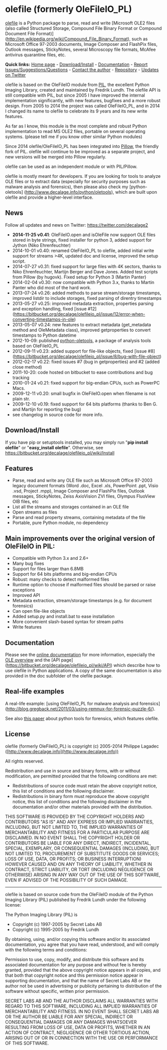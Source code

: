 olefile (formerly OleFileIO_PL)
===============================

[olefile](http://www.decalage.info/python/olefileio) is a Python package to parse, read and write [Microsoft OLE2 files 
(also called Structured Storage, Compound File Binary Format or Compound Document File Format)]
(http://en.wikipedia.org/wiki/Compound_File_Binary_Format), such as Microsoft Office 97-2003 documents, Image Composer 
and FlashPix files, Outlook messages, StickyNotes, several Microscopy file formats, McAfee antivirus quarantine files, 
etc.
  

**Quick links:** [Home page](http://www.decalage.info/olefile) - 
[Download/Install](https://bitbucket.org/decalage/olefileio_pl/wiki/Install) - 
[Documentation](https://bitbucket.org/decalage/olefileio_pl/wiki) - 
[Report Issues/Suggestions/Questions](https://bitbucket.org/decalage/olefileio_pl/issues?status=new&status=open) - 
[Contact the author](http://decalage.info/contact) - 
[Repository](https://bitbucket.org/decalage/olefileio_pl) - 
[Updates on Twitter](https://twitter.com/decalage2)


olefile is based on the OleFileIO module from [PIL](http://www.pythonware.com/products/pil/index.htm), the excellent 
Python Imaging Library, created and maintained by Fredrik Lundh. The olefile API is still compatible with PIL, but 
since 2005 I have improved the internal implementation significantly, with new features, bugfixes and a more robust 
design. From 2005 to 2014 the project was called OleFileIO_PL, and in 2014 I changed its name to olefile to celebrate 
its 9 years and its new write features. 

As far as I know, this module is the most complete and robust Python implementation to read MS OLE2 files, portable on 
several operating systems. (please tell me if you know other similar Python modules)

Since 2014 olefile/OleFileIO_PL has been integrated into [Pillow](http://python-imaging.github.io/), the friendly fork 
of PIL. olefile will continue to be improved as a separate project, and new versions will be merged into Pillow 
regularly.

olefile can be used as an independent module or with PIL/Pillow. 

olefile is mostly meant for developers. If you are looking for tools to analyze OLE files or to extract data (especially 
for security purposes such as malware analysis and forensics), then please also check my [python-oletools]
(http://www.decalage.info/python/oletools), which are built upon olefile and provide a higher-level interface.

News
----

Follow all updates and news on Twitter: <https://twitter.com/decalage2>

- **2014-11-25 v0.41**: OleFileIO.open and isOleFile now support OLE files stored in byte strings, fixed installer for 
    python 3, added support for Jython (Niko Ehrenfeuchter)
- 2014-10-01 v0.40: renamed OleFileIO_PL to olefile, added initial write support for streams >4K, updated doc and 
    license, improved the setup script.
- 2014-07-27 v0.31: fixed support for large files with 4K sectors, thanks to Niko Ehrenfeuchter, Martijn Berger and 
    Dave Jones. Added test scripts from Pillow (by hugovk). Fixed setup for Python 3 (Martin Panter)
- 2014-02-04 v0.30: now compatible with Python 3.x, thanks to Martin Panter who did most of the hard work.
- 2013-07-24 v0.26: added methods to parse stream/storage timestamps, improved listdir to include storages, fixed 
    parsing of direntry timestamps
- 2013-05-27 v0.25: improved metadata extraction, properties parsing and exception handling, fixed [issue #12]
    (https://bitbucket.org/decalage/olefileio_pl/issue/12/error-when-converting-timestamps-in-ole)
- 2013-05-07 v0.24: new features to extract metadata (get\_metadata method and OleMetadata class), improved 
    getproperties to convert timestamps to Python datetime
- 2012-10-09: published [python-oletools](http://www.decalage.info/python/oletools), a package of analysis tools based 
    on OleFileIO_PL
- 2012-09-11 v0.23: added support for file-like objects, fixed [issue #8]
    (https://bitbucket.org/decalage/olefileio_pl/issue/8/bug-with-file-object)
- 2012-02-17 v0.22: fixed issues #7 (bug in getproperties) and #2 (added close method)
- 2011-10-20: code hosted on bitbucket to ease contributions and bug tracking
- 2010-01-24 v0.21: fixed support for big-endian CPUs, such as PowerPC Macs.
- 2009-12-11 v0.20: small bugfix in OleFileIO.open when filename is not plain str.
- 2009-12-10 v0.19: fixed support for 64 bits platforms (thanks to Ben G. and Martijn for reporting the bug)
- see changelog in source code for more info.

Download/Install
----------------

If you have pip or setuptools installed, you may simply run "**pip install olefile**" or "**easy_install olefile**". 
Otherwise, see https://bitbucket.org/decalage/olefileio_pl/wiki/Install

Features
--------

- Parse, read and write any OLE file such as Microsoft Office 97-2003 legacy document formats (Word .doc, Excel .xls, 
    PowerPoint .ppt, Visio .vsd, Project .mpp), Image Composer and FlashPix files, Outlook messages, StickyNotes, 
    Zeiss AxioVision ZVI files, Olympus FluoView OIB files, etc
- List all the streams and storages contained in an OLE file
- Open streams as files
- Parse and read property streams, containing metadata of the file
- Portable, pure Python module, no dependency


Main improvements over the original version of OleFileIO in PIL:
----------------------------------------------------------------

- Compatible with Python 3.x and 2.6+
- Many bug fixes
- Support for files larger than 6.8MB
- Support for 64 bits platforms and big-endian CPUs
- Robust: many checks to detect malformed files
- Runtime option to choose if malformed files should be parsed or raise exceptions
- Improved API
- Metadata extraction, stream/storage timestamps (e.g. for document forensics)
- Can open file-like objects
- Added setup.py and install.bat to ease installation
- More convenient slash-based syntax for stream paths
- Write features

Documentation
-------------

Please see the [online documentation](https://bitbucket.org/decalage/olefileio_pl/wiki) for more information, 
especially the [OLE overview](https://bitbucket.org/decalage/olefileio_pl/wiki/OLE_Overview) and the [API page]
(https://bitbucket.org/decalage/olefileio_pl/wiki/API) which describe how to use olefile in Python applications. 
A copy of the same documentation is also provided in the doc subfolder of the olefile package.


## Real-life examples ##

A real-life example: [using OleFileIO_PL for malware analysis and forensics]
(http://blog.gregback.net/2011/03/using-remnux-for-forensic-puzzle-6/).

See also [this paper](https://computer-forensics.sans.org/community/papers/gcfa/grow-forensic-tools-taxonomy-python-libraries-helpful-forensic-analysis_6879) about python tools for forensics, which features olefile.


License
-------

olefile (formerly OleFileIO_PL) is copyright (c) 2005-2014 Philippe Lagadec 
([http://www.decalage.info](http://www.decalage.info))

All rights reserved.

Redistribution and use in source and binary forms, with or without modification,
are permitted provided that the following conditions are met:

 * Redistributions of source code must retain the above copyright notice, this
   list of conditions and the following disclaimer.
 * Redistributions in binary form must reproduce the above copyright notice,
   this list of conditions and the following disclaimer in the documentation
   and/or other materials provided with the distribution.

THIS SOFTWARE IS PROVIDED BY THE COPYRIGHT HOLDERS AND CONTRIBUTORS "AS IS" AND
ANY EXPRESS OR IMPLIED WARRANTIES, INCLUDING, BUT NOT LIMITED TO, THE IMPLIED
WARRANTIES OF MERCHANTABILITY AND FITNESS FOR A PARTICULAR PURPOSE ARE
DISCLAIMED. IN NO EVENT SHALL THE COPYRIGHT HOLDER OR CONTRIBUTORS BE LIABLE
FOR ANY DIRECT, INDIRECT, INCIDENTAL, SPECIAL, EXEMPLARY, OR CONSEQUENTIAL
DAMAGES (INCLUDING, BUT NOT LIMITED TO, PROCUREMENT OF SUBSTITUTE GOODS OR
SERVICES; LOSS OF USE, DATA, OR PROFITS; OR BUSINESS INTERRUPTION) HOWEVER
CAUSED AND ON ANY THEORY OF LIABILITY, WHETHER IN CONTRACT, STRICT LIABILITY,
OR TORT (INCLUDING NEGLIGENCE OR OTHERWISE) ARISING IN ANY WAY OUT OF THE USE
OF THIS SOFTWARE, EVEN IF ADVISED OF THE POSSIBILITY OF SUCH DAMAGE.


----------

olefile is based on source code from the OleFileIO module of the Python Imaging Library (PIL) published by Fredrik 
Lundh under the following license:

The Python Imaging Library (PIL) is

- Copyright (c) 1997-2005 by Secret Labs AB
- Copyright (c) 1995-2005 by Fredrik Lundh

By obtaining, using, and/or copying this software and/or its associated documentation, you agree that you have read, 
understood, and will comply with the following terms and conditions:

Permission to use, copy, modify, and distribute this software and its associated documentation for any purpose and 
without fee is hereby granted, provided that the above copyright notice appears in all copies, and that both that 
copyright notice and this permission notice appear in supporting documentation, and that the name of Secret Labs AB or 
the author not be used in advertising or publicity pertaining to distribution of the software without specific, written 
prior permission.

SECRET LABS AB AND THE AUTHOR DISCLAIMS ALL WARRANTIES WITH REGARD TO THIS SOFTWARE, INCLUDING ALL IMPLIED WARRANTIES 
OF MERCHANTABILITY AND FITNESS. IN NO EVENT SHALL SECRET LABS AB OR THE AUTHOR BE LIABLE FOR ANY SPECIAL, INDIRECT OR 
CONSEQUENTIAL DAMAGES OR ANY DAMAGES WHATSOEVER RESULTING FROM LOSS OF USE, DATA OR PROFITS, WHETHER IN AN ACTION OF 
CONTRACT, NEGLIGENCE OR OTHER TORTIOUS ACTION, ARISING OUT OF OR IN CONNECTION WITH THE USE OR PERFORMANCE OF THIS 
SOFTWARE.

